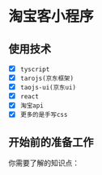 # 淘宝客小程序

## 使用技术
- [x] `tyscript`
- [x] `tarojs(京东框架)`
- [x] `taojs-ui(京东ui)`
- [x] `react`
- [x] `淘宝api`
- [x] `更多的是手写css`

## 开始前的准备工作

你需要了解的知识点：
